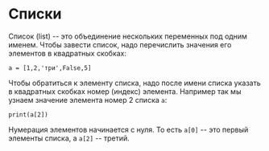 # Списки
Список (list) -- это объединение нескольких переменных под одним именем. Чтобы завести список, надо перечислить значения его элементов в квадратных скобках:

    a = [1,2,'три',False,5]

Чтобы обратиться к элементу списка, надо после имени списка указать в квадратных скобках номер (индекс) элемента. Например так мы узнаем значение элемента номер 2 списка ```a```:

    print(a[2])

Нумерация элементов начинается с нуля. То есть ```a[0]``` -- это первый элементы списка, а ```a[2]``` -- третий.

